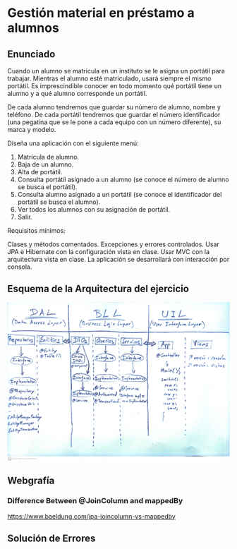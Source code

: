 # Gestión material en préstamo a alumnos

## Enunciado

Cuando un alumno se matricula en un instituto se le asigna un portátil para trabajar. Mientras el alumno esté matriculado, usará siempre el mismo portátil. 
Es imprescindible conocer en todo momento qué portátil tiene un alumno y a qué alumno corresponde un portátil.

De cada alumno tendremos que guardar su número de alumno, nombre y teléfono. De cada portátil tendremos que guardar el número identificador (una pegatina que se le pone a cada equipo con un número diferente), su marca y modelo.

Diseña una aplicación con el siguiente menú:

1. Matrícula de alumno. 
2. Baja de un alumno.
3. Alta de portátil.
4. Consulta portátil asignado a un alumno (se conoce el número de alumno se busca el portátil).
5. Consulta alumno asignado a un portátil (se conoce el identificador del portátil se busca el alumno).
6. Ver todos los alumnos con su asignación de portátil.
0. Salir.

Requisitos mínimos:

Clases y métodos comentados. 
Excepciones y errores controlados.
Usar JPA e Hibernate con la configuración vista en clase.
Usar MVC con la arquitectura vista en clase.
La aplicación se desarrollará con interacción por consola.

## Esquema de la Arquitectura del ejercicio

![](./img/Esquema-Arquitectura-GestionGasolinera.jpg)

## Webgrafía

### Difference Between @JoinColumn and mappedBy
https://www.baeldung.com/jpa-joincolumn-vs-mappedby

## Solución de Errores

